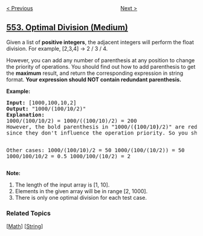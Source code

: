 <!--|This file generated by command(leetcode description); DO NOT EDIT.    |-->
<!--+----------------------------------------------------------------------+-->
<!--|@author    openset <openset.wang@gmail.com>                           |-->
<!--|@link      https://github.com/openset                                 |-->
<!--|@home      https://github.com/openset/leetcode                        |-->
<!--+----------------------------------------------------------------------+-->

[< Previous](../student-attendance-record-ii "Student Attendance Record II")
　　　　　　　　　　　　　　　　
[Next >](../brick-wall "Brick Wall")

## [553. Optimal Division (Medium)](https://leetcode.com/problems/optimal-division "最优除法")

<p>Given a list of <b>positive integers</b>, the adjacent integers will perform the float division. For example, [2,3,4] -> 2 / 3 / 4.</p>

<p>However, you can add any number of parenthesis at any position to change the priority of operations. You should find out how to add parenthesis to get the <b>maximum</b> result, and return the corresponding expression in string format. <b>Your expression should NOT contain redundant parenthesis.</b></p>

<p><b>Example:</b><br />
<pre>
<b>Input:</b> [1000,100,10,2]
<b>Output:</b> "1000/(100/10/2)"
<b>Explanation:</b>
1000/(100/10/2) = 1000/((100/10)/2) = 200
However, the bold parenthesis in "1000/(<b>(</b>100/10<b>)</b>/2)" are redundant, <br/>since they don't influence the operation priority. So you should return "1000/(100/10/2)". 

Other cases:
1000/(100/10)/2 = 50
1000/(100/(10/2)) = 50
1000/100/10/2 = 0.5
1000/100/(10/2) = 2
</pre>
</p>

<p><b>Note:</b>
<ol>
<li>The length of the input array is [1, 10].</li>
<li>Elements in the given array will be in range [2, 1000].</li>
<li>There is only one optimal division for each test case.</li>
</ol>
</p>

### Related Topics
  [[Math](../../tag/math/README.md)]
  [[String](../../tag/string/README.md)]
